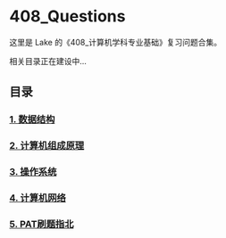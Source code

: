 # 408_Questions

这里是 Lake 的《408_计算机学科专业基础》复习问题合集。

相关目录正在建设中...

## 目录
### [1. 数据结构](url)
### [2. 计算机组成原理](url)
### [3. 操作系统](url)
### [4. 计算机网络](url)
### [5. PAT刷题指北](url)
